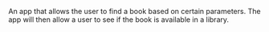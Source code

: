 An app that allows the user to find a book based on certain parameters.  The app will then allow a user to see if the book is available in a library.